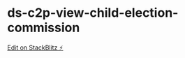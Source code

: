 # ds-c2p-view-child-election-commission

[Edit on StackBlitz ⚡️](https://stackblitz.com/edit/ds-c2p-view-child-election-commission)
